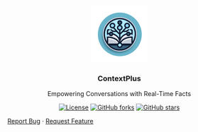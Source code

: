 <br />
<p align="center">
<a><img src="image/contextplus-circle.png" alt="ContextPlus" width="128" height="128" title="FawnRescue"></a>
  <h3 align="center">ContextPlus</h3>
  <p align="center">
    Empowering Conversations with Real-Time Facts<br />
    <p align="center">
  <a href="https://github.com/Multi-Agent-LLMs/ContextPlus/blob/main/LICENSE"><img src="https://img.shields.io/github/license/FawnRescue/drone" alt="License"></a>
  <a href="https://github.com/Multi-Agent-LLMs/ContextPlus/network/members"><img src="https://img.shields.io/github/forks/FawnRescue/drone?style=social" alt="GitHub forks"></a>
  <a href="https://github.com/Multi-Agent-LLMs/ContextPlus/stargazers"><img src="https://img.shields.io/github/stars/FawnRescue/drone?style=social" alt="GitHub stars"></a>
</p>
    <p>
    <a href="https://github.com/Multi-Agent-LLMs/ContextPlus/issues">Report Bug</a>
    ·
    <a href="https://github.com/Multi-Agent-LLMs/ContextPlus/issues">Request Feature</a>
    </p>
  </p>
</p>
